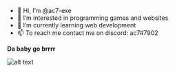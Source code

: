 - 👋 Hi, I’m @ac7-exe
- 👀 I’m interested in programming games and websites
- 🌱 I’m currently learning web development
- 📫 To reach me contact me on discord: ac7#7902

**Da baby go brrrr**

![alt text](https://i.kym-cdn.com/entries/icons/original/000/036/822/cover4.jpg "Da Convertible lets go")

<!---
multiline comment cus duh haha da baby go brrrr
--->

